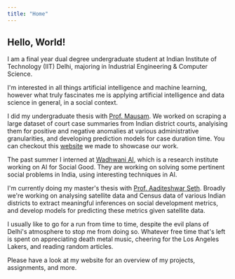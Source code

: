 ```yaml
---
title: "Home"
---
```


## Hello, World! 

I am a final year dual degree undergraduate student at Indian Institute of Technology (IIT) Delhi, majoring in Industrial Engineering & Computer Science. 

I'm interested in all things artificial intelligence and machine learning, however what truly fascinates me is applying artificial intelligence and data science in general, in a social context.

I did my undergraduate thesis with [Prof. Mausam](http://cse.iitd.ernet.in/~mausam/). We worked on scraping a large dataset of court case summaries from Indian district courts, analyising them for positive and negative anomalies at various administrative granularities, and developing prediction models for case duration time. You can checkout this [website](btp_website/home) we made to showcase our work.

The past summer I interned at [Wadhwani AI](https://wadhwaniai.org/), which is a research institute working on AI for Social Good. They are working on solving some pertinent social problems in India, using interesting techniques in AI.

I'm currently doing my master's thesis with [Prof. Aaditeshwar Seth](http://www.cse.iitd.ernet.in/~aseth/). Broadly we're working on analysing satellite data and Census data of various Indian districts to extract meaningful inferences on social development metrics, and develop models for predicting these metrics given satellite data.

I usually like to go for a run from time to time, despite the evil plans of Delhi's atmosphere to stop me from doing so. Whatever free time that's left is spent on appreciating death metal music, cheering for the Los Angeles Lakers, and reading random articles. 

Please have a look at my website for an overview of my projects, assignments, and more.

<!-- This website is still under construction, so please don't mind the broken links and bad humor! Please feel free to contact me at [sansiddh@gmail.com](mailto:sansiddh@gmail.com)! -->